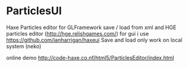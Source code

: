 ParticlesUI
===========
Haxe Particles editor for GLFramework
save / load from xml and HGE particles editor
(http://hge.relishgames.com/)
for gui i use https://github.com/ianharrigan/haxeui
Save and load only work on local system (neko)

online demo
http://code-haxe.co.nf/html5/ParticlesEditor/index.html

